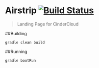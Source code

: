 Airstrip [![Build Status](https://travis-ci.org/Cindercloud/Airstrip.svg?branch=master)](https://travis-ci.org/Cindercloud/Airstrip)
===

> Landing Page for CinderCloud


##Building

```
gradle clean build
```

##Running

```
gradle bootRun
```